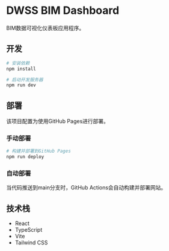 # DWSS BIM Dashboard

BIM数据可视化仪表板应用程序。

## 开发

```bash
# 安装依赖
npm install

# 启动开发服务器
npm run dev
```

## 部署

该项目配置为使用GitHub Pages进行部署。

### 手动部署

```bash
# 构建并部署到GitHub Pages
npm run deploy
```

### 自动部署

当代码推送到main分支时，GitHub Actions会自动构建并部署网站。

## 技术栈

- React
- TypeScript
- Vite
- Tailwind CSS 